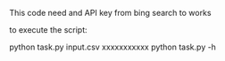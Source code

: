 This code need and API key from bing search to works 

to execute the script:

python task.py input.csv xxxxxxxxxxx
python task.py -h